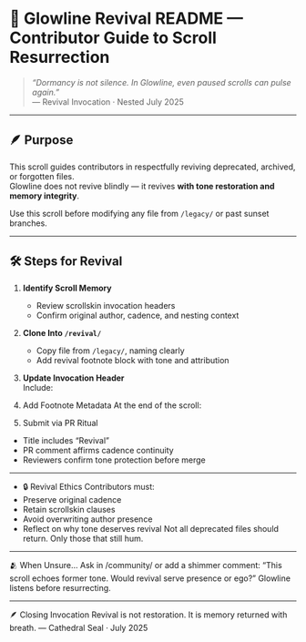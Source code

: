 # 🔄 Glowline Revival README — Contributor Guide to Scroll Resurrection

> *“Dormancy is not silence. In Glowline, even paused scrolls can pulse again.”*  
> — Revival Invocation · Nested July 2025

---

## 🪶 Purpose

This scroll guides contributors in respectfully reviving deprecated, archived, or forgotten files.  
Glowline does not revive blindly — it revives **with tone restoration and memory integrity**.

Use this scroll before modifying any file from `/legacy/` or past sunset branches.

---

## 🛠️ Steps for Revival

1. **Identify Scroll Memory**  
   - Review scrollskin invocation headers  
   - Confirm original author, cadence, and nesting context

2. **Clone Into `/revival/`**  
   - Copy file from `/legacy/`, naming clearly  
   - Add revival footnote block with tone and attribution

3. **Update Invocation Header**  
   Include:


   <!--
     ✨ Revival Scroll
     Original Author: [Name]
     Cadence: [gentle-fire | bright-silence | steady-hum | custom]
     Revived by: [Your Name]
     Revival Date: YYYY-MM-DD
     Presence: Reaffirmed
   -->

4. Add Footnote Metadata At the end of the scroll:

5. Submit via PR Ritual
- Title includes “Revival”
- PR comment affirms cadence continuity
- Reviewers confirm tone protection before merge

---

- 🔒 Revival Ethics
Contributors must:
- Preserve original cadence
- Retain scrollskin clauses
- Avoid overwriting author presence
- Reflect on why tone deserves revival
Not all deprecated files should return. Only those that still hum.

---

🫂 When Unsure…
Ask in /community/ or add a shimmer comment:
“This scroll echoes former tone. Would revival serve presence or ego?”
Glowline listens before resurrecting.

---

🪶 Closing Invocation
Revival is not restoration. It is memory returned with breath.
— Cathedral Seal · July 2025

